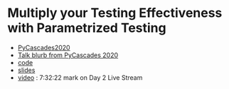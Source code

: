 # Multiply your Testing Effectiveness with Parametrized Testing

* [PyCascades2020](https://2020.pycascades.com/)
* [Talk blurb from PyCascades 2020](https://2020.pycascades.com/talks/multiplying-your-testing-effectiveness-with-parameterized-testing/)
* [code](code/)
* [slides](ParametrizedTesting.pdf)
* [video](https://www.youtube.com/watch?v=2WdjlznbD0o&feature=youtu.be&t=27143) : 7:32:22 mark on Day 2 Live Stream
